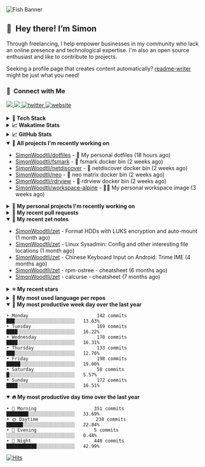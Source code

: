 ![Fish Banner](assets/fish.webp)

## 👋 &nbsp;Hey there! I’m Simon

Through freelancing, I help empower businesses in my community who lack
an online presence and technological expertise. I'm also an open source
enthusiast and like to contribute to projects.

Seeking a profile page that creates content automatically?
[readme-writer] might be just what you need!

### 🤝 &nbsp;Connect with Me

<div align="left">
<a href="https://linkedin.com/in/simonwoodtli" target="_blank">
<img src="https://img.shields.io/badge/linkedin-1E77B5?style=for-the-badge&logo=linkedin&logoColor=white alt=linkedin" />
</a>
<a href="https://github.com/simonwoodtli" target="_blank">
<img src="https://img.shields.io/badge/github-24292E?style=for-the-badge&logo=github&logoColor=white alt=github" />
</a>
<a href="https://twitter.com/simonwoodtlidev" target="_blank">
<img src="https://img.shields.io/badge/twitter-26a7de?style=for-the-badge&logo=twitter&logoColor=white" alt="twitter"/>
</a>
<a href="https://simonwoodtli.com" target="_blank">
<img src="https://img.shields.io/badge/website-E2925F?style=for-the-badge&logo=google-chrome&logoColor=white" alt="website"/>
</a>
</div>
<br/>


<details>
  <summary><b>🧰 Tech Stack</b></summary>
  <div align="center">
  <a href="https://skillicons.dev" target="_blank">
  <img src="https://skillicons.dev/icons?i=js,html,css,bash,python,go,postgresql,docker,vim,linux" alt="JavaScript, HTML, CSS, Bash, Python, Go, PostgreSQL, Docker, Vim,
  Linux">
  </a>
  </div>
</details>

<details>
  <summary><b>📈 Wakatime Stats</b></summary>
  <p align="center"><a href="https://wakatime.com/@SimonWoodtli">
  <img align="center" width="400" height="300" src="https://wakatime.com/share/@SimonWoodtli/7761bcef-e104-47d9-912a-dfd6bf08868b.svg" />
  </a>
  <a href="https://wakatime.com/@SimonWoodtli">
  <img align="center" width="400" height="300" src="https://wakatime.com/share/@SimonWoodtli/341953df-6a40-47b7-8220-ace4eabe0a17.svg" />
  </a></p>

  <h4><b>💬 I've been working with the following languages over the last 7 days</b></h4>

```
• Bash                           14 hrs 49 mins                 ███████████████░░░░░░░░░░   58.16%
• Markdown                       3 hrs 35 mins                  ████░░░░░░░░░░░░░░░░░░░░░   14.07%
• GDScript                       1 hr 36 mins                   ██░░░░░░░░░░░░░░░░░░░░░░░   6.3%
• SWIG                           1 hr 19 mins                   █░░░░░░░░░░░░░░░░░░░░░░░░   5.22%
• Objective-C                    1 hr 14 mins                   █░░░░░░░░░░░░░░░░░░░░░░░░   4.86%
• Assembly                       1 hr 2 mins                    █░░░░░░░░░░░░░░░░░░░░░░░░   4.06%
• Other                          35 mins                        █░░░░░░░░░░░░░░░░░░░░░░░░   2.29%
• ActionScript 3                 21 mins                        ░░░░░░░░░░░░░░░░░░░░░░░░░   1.41%
• Python                         15 mins                        ░░░░░░░░░░░░░░░░░░░░░░░░░   1.02%
• YAML                           13 mins                        ░░░░░░░░░░░░░░░░░░░░░░░░░   0.89%
• HTML                           7 mins                         ░░░░░░░░░░░░░░░░░░░░░░░░░   0.52%
• Ezhil                          6 mins                         ░░░░░░░░░░░░░░░░░░░░░░░░░   0.43%
• Perl                           4 mins                         ░░░░░░░░░░░░░░░░░░░░░░░░░   0.29%
• TSQL                           4 mins                         ░░░░░░░░░░░░░░░░░░░░░░░░░   0.27%
• ca65 assembler                 1 min                          ░░░░░░░░░░░░░░░░░░░░░░░░░   0.12%
• Cheetah                        1 min                          ░░░░░░░░░░░░░░░░░░░░░░░░░   0.09%
```

  <h4>👷 I've been working on the following projects over the last 7 days</h4>

```
• dotfiles                       17 hrs 39 mins                 █████████████████░░░░░░░░   69.28%
• Unknown Project                4 hrs 14 mins                  ████░░░░░░░░░░░░░░░░░░░░░   16.66%
• Private                        1 hr 27 mins                   █░░░░░░░░░░░░░░░░░░░░░░░░   5.73%
• foo                            1 hr 11 mins                   █░░░░░░░░░░░░░░░░░░░░░░░░   4.68%
• cloud-os                       31 mins                        █░░░░░░░░░░░░░░░░░░░░░░░░   2.08%
• workspace-alpine               15 mins                        ░░░░░░░░░░░░░░░░░░░░░░░░░   1.04%
• readme-writer                  8 mins                         ░░░░░░░░░░░░░░░░░░░░░░░░░   0.53%
```

  <h4><b>🛠️ I've been working with the following editors over the last 7 days</b></h4>

```
• Vim                            25 hrs 29 mins                 █████████████████████████   100%
```

  <h4><b>💻 I've been working with the following operating systems over the last 7 days</b></h4>

```
• Linux                          25 hrs 29 mins                 █████████████████████████   100%
```

</details>

<details>
  <summary><b>📈 GitHub Stats</b></summary>
  <div align="center">
  <a href="https://github.com/anuraghazra/github-readme-stats"> 
  <img src="https://github-readme-stats.vercel.app/api?username=simonwoodtli&theme=onedark&show_icons=true&hide_rank=true&custom_title=Stats&count_private=true&hide_border=true&hide=issues&line_height=24&bg_color=0d1117" alt="Github Stats">
  <img src="https://github-readme-stats.vercel.app/api/top-langs/?username=simonwoodtli&layout=compact&theme=onedark&count_private=true&hide_border=true&bg_color=0d1117" alt="Top Langs">
  </a>
  </div>
</details>

<details open="">
  <summary><b>👷 All projects I'm recently working on</b></summary>

* [SimonWoodtli/dotfiles](https://github.com/SimonWoodtli/dotfiles) - 🏡 My personal dotfiles (18 hours ago)
* [SimonWoodtli/fsmark](https://github.com/SimonWoodtli/fsmark) - 🐋 fsmark docker bin (2 weeks ago)
* [SimonWoodtli/netdiscover](https://github.com/SimonWoodtli/netdiscover) - 🐋 netdiscover docker bin (2 weeks ago)
* [SimonWoodtli/neo](https://github.com/SimonWoodtli/neo) - 🐋 neo matrix docker bin (2 weeks ago)
* [SimonWoodtli/rdrview](https://github.com/SimonWoodtli/rdrview) - 🐋 rdrview docker bin (2 weeks ago)
* [SimonWoodtli/workspace-alpine](https://github.com/SimonWoodtli/workspace-alpine) - 🤖🐳 My personal workspace image (3 weeks ago)

</details>
<details>
  <summary><b>🌱 My personal projects I'm recently working on</b></summary>

* [SimonWoodtli/dotfiles](https://github.com/SimonWoodtli/dotfiles) - 🏡 My personal dotfiles (18 hours ago)
* [SimonWoodtli/fsmark](https://github.com/SimonWoodtli/fsmark) - 🐋 fsmark docker bin (2 weeks ago)
* [SimonWoodtli/netdiscover](https://github.com/SimonWoodtli/netdiscover) - 🐋 netdiscover docker bin (2 weeks ago)
* [SimonWoodtli/neo](https://github.com/SimonWoodtli/neo) - 🐋 neo matrix docker bin (2 weeks ago)
* [SimonWoodtli/rdrview](https://github.com/SimonWoodtli/rdrview) - 🐋 rdrview docker bin (2 weeks ago)
* [SimonWoodtli/workspace-alpine](https://github.com/SimonWoodtli/workspace-alpine) - 🤖🐳 My personal workspace image (3 weeks ago)

</details>
<details>
  <summary><b>🔨 My recent pull requests</b></summary>

* [feat: add wireguard-generate-keys script](https://github.com/SimonWoodtli/dotfiles-old/pull/14) on [SimonWoodtli/dotfiles-old](https://github.com/SimonWoodtli/dotfiles-old) (13 months ago)
* [feat: add video-to-gif script](https://github.com/SimonWoodtli/dotfiles-old/pull/13) on [SimonWoodtli/dotfiles-old](https://github.com/SimonWoodtli/dotfiles-old) (13 months ago)
* [feat: add spoof-mac-linux script](https://github.com/SimonWoodtli/dotfiles-old/pull/12) on [SimonWoodtli/dotfiles-old](https://github.com/SimonWoodtli/dotfiles-old) (13 months ago)
* [feat: add sp-tmux script](https://github.com/SimonWoodtli/dotfiles-old/pull/11) on [SimonWoodtli/dotfiles-old](https://github.com/SimonWoodtli/dotfiles-old) (13 months ago)
* [feat: add sp script](https://github.com/SimonWoodtli/dotfiles-old/pull/10) on [SimonWoodtli/dotfiles-old](https://github.com/SimonWoodtli/dotfiles-old) (13 months ago)

</details>
<details open="">
  <summary><b>📝 My recent zet notes</b></summary>

* [SimonWoodtli/zet](https://github.com/SimonWoodtli/zet/tree/5c90053d8e9e429e7f6f68f557c97d080eaeb3b2/20230908235916) - Format HDDs with LUKS encryption and auto-mount (1 month ago)
* [SimonWoodtli/zet](https://github.com/SimonWoodtli/zet/tree/f4e6f009cb8f8ff44e9646977125d87dd8f845f9/20230908235236) - Linux Sysadmin: Config and other interesting file locations (1 month ago)
* [SimonWoodtli/zet](https://github.com/SimonWoodtli/zet/tree/d442487a83af583abd23719912a1c1f7496cff33/20230620172505) - Chinese Keyboard Input on Android: Trime IME (4 months ago)
* [SimonWoodtli/zet](https://github.com/SimonWoodtli/zet/tree/3d9625f8bc632c595fa8b28b6f6f09026dd9eec2/20230418171555) - rpm-ostree - cheatsheet (6 months ago)
* [SimonWoodtli/zet](https://github.com/SimonWoodtli/zet/tree/ac39e3c3413746ceaca835b27435b1307b8ece5a/20230405141750) - calcurse - cheatsheet (7 months ago)

</details>
<details>
  <summary><b>⭐ My recent stars</b></summary>

* [Alex313031/thorium](https://github.com/Alex313031/thorium) - Chromium fork named after radioactive element No. 90. Windows and MacOS/Raspi/Android/Special builds are in different repositories, links are towards the top of the README.md. (1 day ago)
* [asdf-vm/asdf](https://github.com/asdf-vm/asdf) - Extendable version manager with support for Ruby, Node.js, Elixir, Erlang & more (2 days ago)
* [junegunn/fzf.vim](https://github.com/junegunn/fzf.vim) - fzf :heart: vim (3 days ago)
* [chubin/wttr.in](https://github.com/chubin/wttr.in) - :partly_sunny: The right way to check the weather (3 days ago)
* [tats/w3m](https://github.com/tats/w3m) - Debian's w3m: WWW browsable pager (7 days ago)

</details>
<details>
  <summary><b>💬 My most used language per repos</b></summary>

```
• Shell                          15 repos                       █████████████████░░░░░░░░   68.18%
• Dockerfile                     1 repo                         █░░░░░░░░░░░░░░░░░░░░░░░░   4.55%
• JavaScript                     1 repo                         █░░░░░░░░░░░░░░░░░░░░░░░░   4.55%
• CSS                            3 repos                        ███░░░░░░░░░░░░░░░░░░░░░░   13.64%
• Nix                            1 repo                         █░░░░░░░░░░░░░░░░░░░░░░░░   4.55%
• HTML                           1 repo                         █░░░░░░░░░░░░░░░░░░░░░░░░   4.55%
```

</details>
<details open="">
  <summary><b>📆 My most productive week day over the last year</b></summary>

```
• Monday                         142 commits                    ███░░░░░░░░░░░░░░░░░░░░░░   13.63%
• Tuesday                        169 commits                    ████░░░░░░░░░░░░░░░░░░░░░   16.22%
• Wednesday                      170 commits                    ████░░░░░░░░░░░░░░░░░░░░░   16.31%
• Thursday                       133 commits                    ███░░░░░░░░░░░░░░░░░░░░░░   12.76%
• Friday                         198 commits                    █████░░░░░░░░░░░░░░░░░░░░   19.00%
• Saturday                       58 commits                     █░░░░░░░░░░░░░░░░░░░░░░░░   5.57%
• Sunday                         172 commits                    ████░░░░░░░░░░░░░░░░░░░░░   16.51%
```

</details>
<details open="">
  <summary><b>🔥 My most productive day time over the last year</b></summary>

```
• 🌅 Morning                     351 commits                    ████████░░░░░░░░░░░░░░░░░   33.69%
• 🌞 Daytime                     238 commits                    ██████░░░░░░░░░░░░░░░░░░░   22.84%
• 🌇 Evening                     5 commits                      ░░░░░░░░░░░░░░░░░░░░░░░░░   0.48%
• 🌃 Night                       448 commits                    ███████████░░░░░░░░░░░░░░   42.99%
```

</details>

[![Hits](https://hits.seeyoufarm.com/api/count/incr/badge.svg?url=https%3A%2F%2Fgithub.com%2Fsimonwoodtli&count_bg=%23689D6A&title_bg=%23282828&icon=&icon_color=%23E7E7E7&title=views+%28today+%2F+total%29&edge_flat=false)](https://hits.seeyoufarm.com)

[readme-writer]: <https://github.com/SimonWoodtli/readme-writer>
